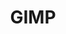 ---
layout: post
title: GIMP
status: Active Development
homepage: http://gimp.org/
icon: gimp_icon.svg
gnu: visible
mac: visible
win: visible
tags:
    - Rastor Editor
catagory: design
---